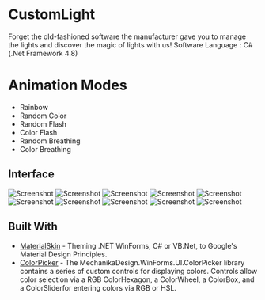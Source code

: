# CustomLight
Forget the old-fashioned software the manufacturer gave you to manage the lights and discover the magic of lights with us!
Software Language : C# (.Net Framework 4.8)

# Animation Modes
- Rainbow
- Random Color
- Random Flash
- Color Flash
- Random Breathing
- Color Breathing

## Interface
![Screenshot](https://raw.githubusercontent.com/inc-Majdev/CustomLight/main/Screenshots/Screenshot_1.png)
![Screenshot](https://raw.githubusercontent.com/inc-Majdev/CustomLight/main/Screenshots/Screenshot_2.png)
![Screenshot](https://raw.githubusercontent.com/inc-Majdev/CustomLight/main/Screenshots/Screenshot_3.png)
![Screenshot](https://raw.githubusercontent.com/inc-Majdev/CustomLight/main/Screenshots/Screenshot_4.png)
![Screenshot](https://raw.githubusercontent.com/inc-Majdev/CustomLight/main/Screenshots/Screenshot_5.png)
![Screenshot](https://raw.githubusercontent.com/inc-Majdev/CustomLight/main/Screenshots/Screenshot_6.png)
![Screenshot](https://raw.githubusercontent.com/inc-Majdev/CustomLight/main/Screenshots/Screenshot_7.png)
![Screenshot](https://raw.githubusercontent.com/inc-Majdev/CustomLight/main/Screenshots/Screenshot_8.png)
![Screenshot](https://raw.githubusercontent.com/inc-Majdev/CustomLight/main/Screenshots/Screenshot_9.png)
![Screenshot](https://raw.githubusercontent.com/inc-Majdev/CustomLight/main/Screenshots/Screenshot_10.png)

## Built With
* [MaterialSkin](https://github.com/leocb/MaterialSkin) - Theming .NET WinForms, C# or VB.Net, to Google's Material Design Principles.
* [ColorPicker](https://github.com/HappyGromper/ColorPickerLibrary/) - The MechanikaDesign.WinForms.UI.ColorPicker library contains a series of custom controls for displaying colors. Controls allow color selection via a RGB  ColorHexagon, a ColorWheel, a ColorBox, and a ColorSliderfor entering colors via RGB or HSL.
